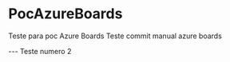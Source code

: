 # PocAzureBoards
Teste para poc Azure Boards 
Teste commit manual azure boards 


--- Teste numero 2 
